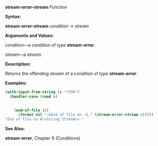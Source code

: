 **stream-error-stream** *Function* 



**Syntax:** 



**stream-error-stream** *condition → stream* 



**Arguments and Values:** 



*condition*—a *condition* of *type* **stream-error**. 



*stream*—a *stream*. 



**Description:** 



Returns the offending *stream* of a *condition* of *type* **stream-error**. 



**Examples:**
```lisp
(with-input-from-string (s "(FOO") 
  (handler-case (read s) 
    
    
    (end-of-file (c) 
      (format nil "~&End of file on ~S." (stream-error-stream c))))) 
"End of file on #\<String Stream\>." 
```
**See Also:** 



**stream-error**, Chapter 9 (Conditions) 



